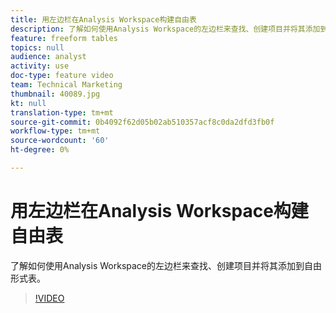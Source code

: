 ```yaml
---
title: 用左边栏在Analysis Workspace构建自由表
description: 了解如何使用Analysis Workspace的左边栏来查找、创建项目并将其添加到自由形式表。
feature: freeform tables
topics: null
audience: analyst
activity: use
doc-type: feature video
team: Technical Marketing
thumbnail: 40089.jpg
kt: null
translation-type: tm+mt
source-git-commit: 0b4092f62d05b02ab510357acf8c0da2dfd3fb0f
workflow-type: tm+mt
source-wordcount: '60'
ht-degree: 0%

---
```



# 用左边栏在Analysis Workspace构建自由表

了解如何使用Analysis Workspace的左边栏来查找、创建项目并将其添加到自由形式表。

>[!VIDEO](https://video.tv.adobe.com/v/40089/?quality=12&learn=on)
